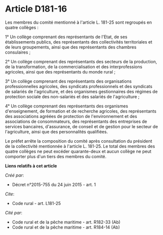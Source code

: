 # Article D181-16

Les membres du comité mentionné à l'article L. 181-25 sont regroupés en quatre collèges : 

1° Un collège comprenant des représentants de l'Etat, de ses établissements publics, des représentants des collectivités
territoriales et de leurs groupements, ainsi que des représentants des chambres consulaires ; 

2° Un collège comprenant des représentants des secteurs de la production, de la transformation, de la commercialisation et
des interprofessions agricoles, ainsi que des représentants du monde rural ; 

3° Un collège comprenant des représentants des organisations professionnelles agricoles, des syndicats professionnels et des
syndicats de salariés de l'agriculture, et des organismes gestionnaires des régimes de protection sociale des non-salariés et
des salariés de l'agriculture ; 

4° Un collège comprenant des représentants des organismes d'enseignement, de formation et de recherche agricoles, des
représentants des associations agréées de protection de l'environnement et des associations de consommateurs, des
représentants des entreprises de services bancaires, d'assurance, de conseil et de gestion pour le secteur de l'agriculture,
ainsi que des personnalités qualifiées. 

Le préfet arrête la composition du comité après consultation du président de la collectivité mentionnée à l'article L.
181-25. Le total des membres des quatre collèges ne peut excéder quarante-deux et aucun collège ne peut comporter plus d'un
tiers des membres du comité.

**Liens relatifs à cet article**

_Créé par_:

  - Décret n°2015-755 du 24 juin 2015 - art. 1

_Cite_:

  - Code rural - art. L181-25

_Cité par_:

  - Code rural et de la pêche maritime - art. R182-33 (Ab)
  - Code rural et de la pêche maritime - art. R184-14 (Ab)
